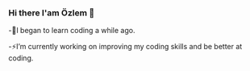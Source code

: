 ### Hi there I'am Özlem 👋
-🌱I began to learn coding a while ago.

-⚡I’m currently working on improving my coding skills and be better at coding.

<!--
**ozlemxates/ozlemxates** is a ✨ _special_ ✨ repository because its `README.md` (this file) appears on your GitHub profile.


